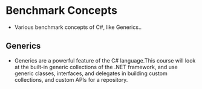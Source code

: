 # Benchmark Concepts

* Various benchmark concepts of C#, like Generics..

## Generics

* Generics are a powerful feature of the C# language.This course will look at the built-in generic collections of the .NET framework, and use generic classes, interfaces, and delegates in building custom collections, and custom APIs for a repository.
